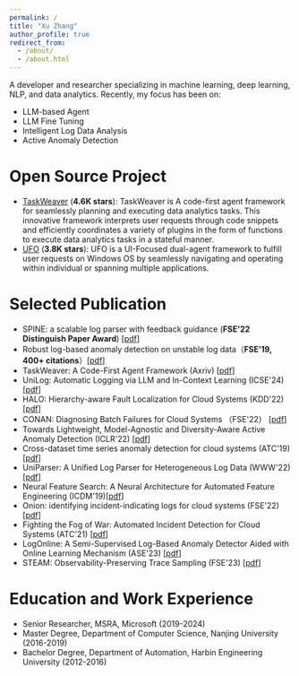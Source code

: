 ```yaml
---
permalink: /
title: "Xu Zhang"
author_profile: true
redirect_from: 
  - /about/
  - /about.html
---
```


A developer and researcher specializing in machine learning, deep learning, NLP, and data analytics. 
Recently, my focus has been on:

- LLM-based Agent 
- LLM Fine Tuning 
- Intelligent Log Data Analysis
- Active Anomaly Detection


Open Source Project
======

- [TaskWeaver](https://github.com/microsoft/TaskWeaver)  (**4.6K stars**): TaskWeaver is A code-first agent framework for seamlessly planning and executing data analytics tasks. This innovative framework interprets user requests through code snippets and efficiently coordinates a variety of plugins in the form of functions to execute data analytics tasks in a stateful manner.
- [UFO](https://github.com/microsoft/UFO)  (**3.8K stars**): UFO is a UI-Focused dual-agent framework to fulfill user requests on Windows OS by seamlessly navigating and operating within individual or spanning multiple applications.


Selected Publication
======
- SPINE: a scalable log parser with feedback guidance (**FSE'22 Distinguish Paper Award**) [[pdf](https://dl.acm.org/doi/abs/10.1145/3540250.3549176)]
- Robust log-based anomaly detection on unstable log data（**FSE'19, 400+ citations**）[[pdf](https://dl.acm.org/doi/abs/10.1145/3338906.3338931)]
- TaskWeaver: A Code-First Agent Framework (Axriv) [[pdf](https://arxiv.org/abs/2311.17541)]
- UniLog: Automatic Logging via LLM and In-Context Learning (ICSE'24) [[pdf](https://dl.acm.org/doi/abs/10.1145/3597503.3623326)]
- HALO: Hierarchy-aware Fault Localization for Cloud Systems (KDD'22) [[pdf](https://dl.acm.org/doi/abs/10.1145/3447548.3467190)]
- CONAN: Diagnosing Batch Failures for Cloud Systems （FSE'22） [[pdf](https://ieeexplore.ieee.org/document/10172587)]
- Towards Lightweight, Model-Agnostic and Diversity-Aware Active Anomaly Detection (ICLR'22) [[pdf](https://openreview.net/forum?id=-vKlt84fHs)]
- Cross-dataset time series anomaly detection for cloud systems (ATC'19) [[pdf](https://www.usenix.org/conference/atc19/presentation/zhang-xu)]
- UniParser: A Unified Log Parser for Heterogeneous Log Data (WWW'22) [[pdf](https://dl.acm.org/doi/abs/10.1145/3485447.3511993)]
- Neural Feature Search: A Neural Architecture for Automated Feature Engineering (ICDM'19)[[pdf](https://ieeexplore.ieee.org/abstract/document/8970679/)]
- Onion: identifying incident-indicating logs for cloud systems (FSE'22) [[pdf](https://dl.acm.org/doi/abs/10.1145/3468264.3473919)]
- Fighting the Fog of War: Automated Incident Detection for Cloud Systems (ATC'21) [[pdf](https://www.usenix.org/conference/atc21/presentation/li-liqun)]
- LogOnline: A Semi-Supervised Log-Based Anomaly Detector Aided with Online Learning Mechanism (ASE'23) [[pdf](https://ieeexplore.ieee.org/abstract/document/10298477)]
- STEAM: Observability-Preserving Trace Sampling (FSE'23) [[pdf](https://ieeexplore.ieee.org/document/10172587)]

Education and Work Experience
======

- Senior Researcher, MSRA, Microsoft (2019-2024)
- Master Degree, Department of Computer Science, Nanjing University (2016-2019)
- Bachelor Degree, Department of Automation, Harbin Engineering University (2012-2016)









<!-- This is the front page of a website that is powered by the [academicpages template](https://github.com/academicpages/academicpages.github.io) and hosted on GitHub pages. [GitHub pages](https://pages.github.com) is a free service in which websites are built and hosted from code and data stored in a GitHub repository, automatically updating when a new commit is made to the respository. This template was forked from the [Minimal Mistakes Jekyll Theme](https://mmistakes.github.io/minimal-mistakes/) created by Michael Rose, and then extended to support the kinds of content that academics have: publications, talks, teaching, a portfolio, blog posts, and a dynamically-generated CV. You can fork [this repository](https://github.com/academicpages/academicpages.github.io) right now, modify the configuration and markdown files, add your own PDFs and other content, and have your own site for free, with no ads! An older version of this template powers my own personal website at [stuartgeiger.com](http://stuartgeiger.com), which uses [this Github repository](https://github.com/staeiou/staeiou.github.io).

A data-driven personal website
======
Like many other Jekyll-based GitHub Pages templates, academicpages makes you separate the website's content from its form. The content & metadata of your website are in structured markdown files, while various other files constitute the theme, specifying how to transform that content & metadata into HTML pages. You keep these various markdown (.md), YAML (.yml), HTML, and CSS files in a public GitHub repository. Each time you commit and push an update to the repository, the [GitHub pages](https://pages.github.com/) service creates static HTML pages based on these files, which are hosted on GitHub's servers free of charge.

Many of the features of dynamic content management systems (like Wordpress) can be achieved in this fashion, using a fraction of the computational resources and with far less vulnerability to hacking and DDoSing. You can also modify the theme to your heart's content without touching the content of your site. If you get to a point where you've broken something in Jekyll/HTML/CSS beyond repair, your markdown files describing your talks, publications, etc. are safe. You can rollback the changes or even delete the repository and start over -- just be sure to save the markdown files! Finally, you can also write scripts that process the structured data on the site, such as [this one](https://github.com/academicpages/academicpages.github.io/blob/master/talkmap.ipynb) that analyzes metadata in pages about talks to display [a map of every location you've given a talk](https://academicpages.github.io/talkmap.html).

Getting started
======
1. Register a GitHub account if you don't have one and confirm your e-mail (required!)
1. Fork [this repository](https://github.com/academicpages/academicpages.github.io) by clicking the "fork" button in the top right. 
1. Go to the repository's settings (rightmost item in the tabs that start with "Code", should be below "Unwatch"). Rename the repository "[your GitHub username].github.io", which will also be your website's URL.
1. Set site-wide configuration and create content & metadata (see below -- also see [this set of diffs](http://archive.is/3TPas) showing what files were changed to set up [an example site](https://getorg-testacct.github.io) for a user with the username "getorg-testacct")
1. Upload any files (like PDFs, .zip files, etc.) to the files/ directory. They will appear at https://[your GitHub username].github.io/files/example.pdf.  
1. Check status by going to the repository settings, in the "GitHub pages" section

Site-wide configuration
------
The main configuration file for the site is in the base directory in [_config.yml](https://github.com/academicpages/academicpages.github.io/blob/master/_config.yml), which defines the content in the sidebars and other site-wide features. You will need to replace the default variables with ones about yourself and your site's github repository. The configuration file for the top menu is in [_data/navigation.yml](https://github.com/academicpages/academicpages.github.io/blob/master/_data/navigation.yml). For example, if you don't have a portfolio or blog posts, you can remove those items from that navigation.yml file to remove them from the header. 

Create content & metadata
------
For site content, there is one markdown file for each type of content, which are stored in directories like _publications, _talks, _posts, _teaching, or _pages. For example, each talk is a markdown file in the [_talks directory](https://github.com/academicpages/academicpages.github.io/tree/master/_talks). At the top of each markdown file is structured data in YAML about the talk, which the theme will parse to do lots of cool stuff. The same structured data about a talk is used to generate the list of talks on the [Talks page](https://academicpages.github.io/talks), each [individual page](https://academicpages.github.io/talks/2012-03-01-talk-1) for specific talks, the talks section for the [CV page](https://academicpages.github.io/cv), and the [map of places you've given a talk](https://academicpages.github.io/talkmap.html) (if you run this [python file](https://github.com/academicpages/academicpages.github.io/blob/master/talkmap.py) or [Jupyter notebook](https://github.com/academicpages/academicpages.github.io/blob/master/talkmap.ipynb), which creates the HTML for the map based on the contents of the _talks directory).

**Markdown generator**

I have also created [a set of Jupyter notebooks](https://github.com/academicpages/academicpages.github.io/tree/master/markdown_generator
) that converts a CSV containing structured data about talks or presentations into individual markdown files that will be properly formatted for the academicpages template. The sample CSVs in that directory are the ones I used to create my own personal website at stuartgeiger.com. My usual workflow is that I keep a spreadsheet of my publications and talks, then run the code in these notebooks to generate the markdown files, then commit and push them to the GitHub repository.

How to edit your site's GitHub repository
------
Many people use a git client to create files on their local computer and then push them to GitHub's servers. If you are not familiar with git, you can directly edit these configuration and markdown files directly in the github.com interface. Navigate to a file (like [this one](https://github.com/academicpages/academicpages.github.io/blob/master/_talks/2012-03-01-talk-1.md) and click the pencil icon in the top right of the content preview (to the right of the "Raw | Blame | History" buttons). You can delete a file by clicking the trashcan icon to the right of the pencil icon. You can also create new files or upload files by navigating to a directory and clicking the "Create new file" or "Upload files" buttons. 

Example: editing a markdown file for a talk
![Editing a markdown file for a talk](/images/editing-talk.png)

For more info
------
More info about configuring academicpages can be found in [the guide](https://academicpages.github.io/markdown/). The [guides for the Minimal Mistakes theme](https://mmistakes.github.io/minimal-mistakes/docs/configuration/) (which this theme was forked from) might also be helpful. -->
